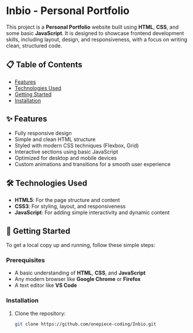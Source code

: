# Inbio - Personal Portfolio

This project is a **Personal Portfolio** website built using **HTML**, **CSS**, and some basic **JavaScript**. It is designed to showcase frontend development skills, including layout, design, and responsiveness, with a focus on writing clean, structured code.

## 📋 Table of Contents

- [Features](#features)
- [Technologies Used](#technologies-used)
- [Getting Started](#getting-started)
- [Installation](#installation)

## ✨ Features

- Fully responsive design
- Simple and clean HTML structure
- Styled with modern CSS techniques (Flexbox, Grid)
- Interactive sections using basic JavaScript
- Optimized for desktop and mobile devices
- Custom animations and transitions for a smooth user experience

## 🛠️ Technologies Used

- **HTML5**: For the page structure and content
- **CSS3**: For styling, layout, and responsiveness
- **JavaScript**: For adding simple interactivity and dynamic content

## 🚀 Getting Started

To get a local copy up and running, follow these simple steps:

### Prerequisites

- A basic understanding of **HTML**, **CSS**, and **JavaScript**
- Any modern browser like **Google Chrome** or **Firefox**
- A text editor like **VS Code**

### Installation

1. Clone the repository:

   ```bash
   git clone https://github.com/onepiece-coding/Inbio.git
